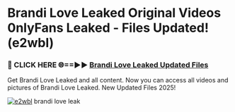 # Brandi Love Leaked Original Videos 0nlyFans Leaked - Files Updated! (e2wbl)

<h3>🔴 CLICK HERE 🌐==►► <a href="https://tinyurl.com/ms9xzufz" rel="nofollow">Brandi Love Leaked Updated Files</a></h3>

Get Brandi Love Leaked and all content. Now you can access all videos and pictures of Brandi Love Leaked. New Updated Files 2025!

[![e2wbl](https://i.imgur.com/PQ7UWWw.gif)](https://tinyurl.com/ms9xzufz)
brandi love leak